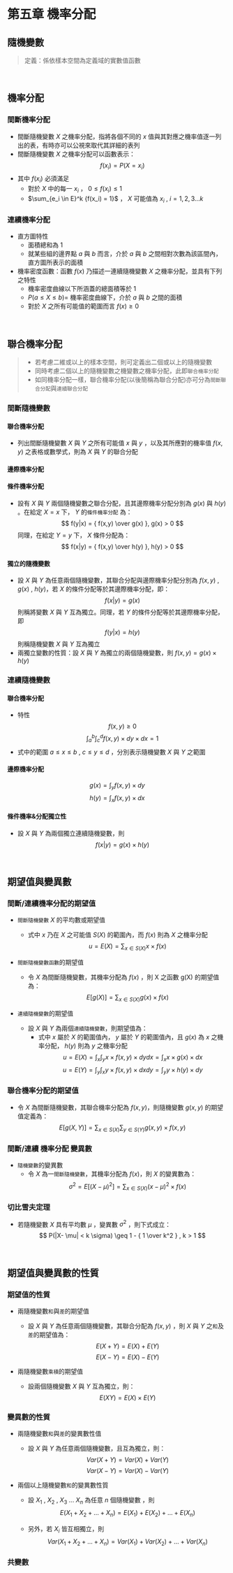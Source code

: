 # 第五章 機率分配

## 隨機變數
> 定義：係依樣本空間為定義域的實數值函數

<br>

## 機率分配
### 間斷機率分配
* 間斷隨機變數 $X$ 之機率分配，指將各個不同的 $x$ 值與其對應之機率值逐一列出的表，有時亦可以公視來取代其詳細的表列
* 間斷隨機變數 $X$ 之機率分配可以函數表示：
$$ f(x_i) = P(X = x_i) $$
* 其中 $f(x_i)$ 必須滿足
    * 對於 $X$ 中的每一 $x_i$ ， $0 \leq f(x_i) \leq 1$
    * $\sum_{e_i \in E}^k {f(x_i) = 1}$ ， $X$ 可能值為 $x_i$ , $i=1,2,3...k$

### 連續機率分配
* 直方圖特性
    * 面積總和為 1
    * 就某些組的邊界點 $a$ 與 $b$ 而言，介於 $a$ 與 $b$ 之間相對次數為該區間內，直方圖所表示的面積
* 機率密度函數：函數 $f(x)$ 乃描述一連續隨機變數 $X$ 之機率分配，並具有下列之特性
    * 機率密度曲線以下所涵蓋的總面積等於 1
    * $P(a \leq X \leq b) =$ 機率密度曲線下，介於 $a$ 與 $b$ 之間的面積
    * 對於 $X$ 之所有可能值的範圍而言 $f(x) \geq 0$
<br>

## 聯合機率分配
> * 若考慮二維或以上的樣本空間，則可定義出二個或以上的隨機變數
> * 同時考慮二個以上的隨機變數之機變數之機率分配，此即`聯合機率分配`
> * 如同機率分配一樣，聯合機率分配(以後簡稱為聯合分配)亦可分為`間斷聯合分配`與`連續聯合分配`

### 間斷隨機變數
#### 聯合機率分配
* 列出間斷隨機變數 $X$ 與 $Y$ 之所有可能值 $x$ 與 $y$ ，以及其所應對的機率值 $f(x,y)$ 之表格或數學式，則為 $X$ 與 $Y$ 的聯合分配

#### 邊際機率分配

#### 條件機率分配
* 設有 $X$ 與 $Y$ 兩個隨機變數之聯合分配，且其邊際機率分配分別為 $g(x)$  與 $h(y)$ 。在給定 $X = x$ 下， $Y$ 的`條件機率分配` 為：
$$ f(y|x) = { f(x,y) \over g(x) }, g(x) > 0 $$ 
同理，在給定 $Y = y$ 下， $X$ 條件分配為：
$$ f(x|y) = { f(x,y) \over h(y) }, h(y) > 0 $$ 

#### 獨立的隨機變數
* 設 $X$ 與 $Y$ 為任意兩個隨機變數，其聯合分配與邊際機率分配分別為 $f(x,y)$ , $g(x)$ , $h(y)$，若 $X$ 的條件分配等於其邊際機率分配，即：
$$ f(x|y) = g(x) $$ 
則稱將變數 $X$ 與 $Y$ 互為獨立。同理，若 $Y$ 的條件分配等於其邊際機率分配，即
$$ f(y|x) = h(y) $$ 
則稱隨機變數 $X$ 與 $Y$ 互為獨立
* 兩獨立變數的性質：設 $X$ 與 $Y$ 為獨立的兩個隨機變數，則 $f(x,y) = g(x) \times h(y)$

### 連續隨機變數
#### 聯合機率分配
* 特性
$$f(x,y) \geq 0$$
$$ \int_a^b \int_c^d f(x,y) \times dy \times dx = 1 $$
* 式中的範圍 $a \leq x \leq  b$ , $c \leq y \leq  d$ ，分別表示隨機變數 $X$ 與 $Y$ 之範圍

#### 邊際機率分配
$$ g(x)  = \int_y f(x,y) \times dy  $$
$$ h(y)  = \int_x f(x,y) \times dx  $$

#### 條件機率&分配獨立性
* 設 $X$ 與 $Y$ 為兩個獨立連續隨機變數，則
$$ f(x|y) = g(x) \times h(y) $$ 

<br>

## 期望值與變異數
### 間斷/連續機率分配的期望值
* `間斷隨機變數` $X$ 的平均數或期望值
    * 式中 $x$ 乃在 $X$ 之可能值 $S(X)$ 的範圍內，而 $f(x)$ 則為 $X$ 之機率分配
    $$ u = E(X) = \sum_{x\in S(X)} x \times f(x) $$

* `間斷隨機變數函數`的期望值
    * 令 $X$ 為間斷隨機變數，其機率分配為 $f(x)$ ，則 X 之函數 g(X) 的期望值為：
    $$ E[g(X)] = \sum_{x \in S(X)} g(x) \times f(x) $$
    
* `連續隨機變數`的期望值
    * 設 $X$ 與 $Y$ 為兩個`連續隨機變數`，則期望值為：
        * 式中 $x$ 屬於 $X$ 的範圍值內， $y$ 屬於 $Y$ 的範圍值內，且 $g(x)$ 為 $x$ 之機率分配， $h(y)$ 則為 $y$ 之機率分配
    $$ u = E(X) = \int_x \int_y x \times f(x,y)  \times dydx = \int_x x \times g(x) \times dx $$
    $$ u = E(Y) = \int_y \int_x y \times f(x,y)  \times dxdy = \int_y y \times h(y) \times dy $$

### 聯合機率分配的期望值
* 令 $X$ 為間斷隨機變數，其聯合機率分配為 $f(x,y)$，則隨機變數 $g(x,y)$ 的期望值定義為：
$$ E[g(X,Y)] = \sum_{x \in S(X)}  \sum_{y \in S(Y)} g(x,y) \times f(x,y) $$
    
### 間斷/連續 機率分配 變異數
* `隨機變數`的變異數
    * 令 $X$ 為一`間斷隨機變數`，其機率分配為 $f(x)$，則 $X$ 的變異數為：
    $$ \sigma^2 = E[(X- \mu )^2] = \sum_{x \in S(X)} (x - \mu)^2 \times f(x) $$
    

### 切比雪夫定理
* 若隨機變數 $X$ 具有平均數 $\mu$ ，變異數 $\sigma^2$ ，則下式成立：
$$ P(|X- \mu| < k \sigma) \geq 1 - { 1 \over k^2 } , k > 1 $$

<br>

## 期望值與變異數的性質
### 期望值的性質
* 兩隨機變數`和`與`差`的期望值
    * 設 $X$ 與 $Y$ 為任意兩個隨機變數，其聯合分配為 $f(x,y)$ ，則 $X$ 與 $Y$ 之`和`及`差`的期望值為：
    $$ E(X+Y) = E(X) + E(Y)$$
    $$ E(X-Y) = E(X) - E(Y)$$
    
* 兩隨機變數`乘積`的期望值
    * 設兩個隨機變數 $X$ 與 $Y$ 互為獨立，則：
    $$ E(XY) = E(X) \times E(Y)$$
    
### 變異數的性質
* 兩隨機變數`和`與`差`的變異數性值
    * 設 $X$ 與 $Y$ 為任意兩個隨機變數，且互為獨立，則：
    $$ Var(X+Y) = Var(X) + Var(Y)$$
    $$ Var(X-Y) = Var(X) - Var(Y)$$
    
* 兩個以上隨機變數`和`的變異數性質
   * 設 $X_1$ , $X_2$ , $X_3$ ... $X_n$ 為任意 $n$ 個隨機變數 ，則
   $$ E(X_1 + X_2+ ... + X_n) = E(X_1) + E(X_2) + ... + E(X_n)  $$
   
   * 另外，若 $X_i$ 皆互相獨立，則
   $$ Var(X_1 + X_2+ ... + X_n) = Var(X_1) + Var(X_2) + ... + Var(X_n) $$
    
### 共變數